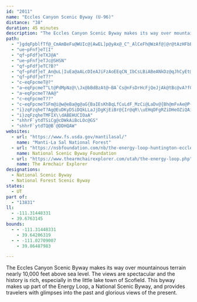 ```yaml
---
id: "2011"
name: "Eccles Canyon Scenic Byway (U-96)"
distance: "38"
duration: 45 minutes
description: "The Eccles Canyon Scenic Byway makes its way over mountainous terrain nearly 10,000 feet above sea level.  The views are spectacular and the history is rich, especially in the little lake town of Scofield."
path:
  - "}gdqFpblfTf@_CmAmBeFu@WUIc@|AwEL]p@yAx@_C^_AlCeFh@WzAf@|@r@tAzHFbBp@~@PJz@NxBcAn@y@nAcBbG{H`C{C`CyCbDcEjGuI~AwBbEiFjB_BlAu@rB{@xB_@rAQzBSvFa@f@CdDWzBOpAKbD]d@KlBo@jF_EzEoHVg@v@{Bf@qFIqA]uBe@}C?qANwBFg@TkAp@kBtBmEjCeChEkD|BaDpAmC~@kB^kA\\yBKcNm@_XJuJrCwNbIeNXaBvAmr@vE}a@OyCq@cDiAgBo@gA_DaHJuAjG_CLaD|AmCt@gBAiAG{AIgC@k@NiDZoAxAqCzAqCxA{AdBkA`KqC~@_@lAeCf@uBf@eGk@eMGeJi@_DiKcA_@\\g@FiAW"
  - "ue~pFnf}eT[I"
  - "qf~pFdf}eTXJ@A"
  - "ue~pFnf}eTJc@SHSN"
  - "qf~pFdf}eTC?B?"
  - "qf~pFdf}eT_An@uL|IuEa@aALcDIeAJiFzAoEEqCN_IbCsLBiABeANkDz@qJhCyEt@uGjD_Dh@{EfB{@`@}E?uEsAaKLsGAc@@kHbA_@?gFs@{MoA{UsBkBUiBMiBHyBfBwAlD_ChCwEfHsAjDcAt@i@d@QMs@q@_AyAyBuAsAOkAe@}@cCHcBn@qAj@c@lBS~BRp@?|Aq@RSjAwA~AsBl@wATaBNmJDa@^cBrA}C\\_AXcAToCA}B?wBAqAA{BA}BAeDGeDCqAa@iBm@cCEyDl@}@r@MdCp@lB|@nAj@VLl@R`ABn@i@NoAMsBS{@}@}COaAJsDAwBCoBGmAIwB?eD@}B@mADqBBc@zAwBp@[`Ae@l@gAnDuV?kAcJgJ_BcCw@aBeByCkCw@iAYwAc@WKeBkCC_ATgBnEoAVJ~@pDpAdDdAp@tAChA[dB\\vA~ApE~EjAz@p@eBD{@D}@Vw@NyHoKu@uCyAoBiGw@wDk@gCUgCa@mD_AcDiBuDm@cA_AeBSc@o@mBMg@_@gLc@oJEi@CiDLmC?wCy@aA\\_D^wAXuAXwBPqAVoA`EeMTkC?oBEsBn@aIWkGGe@CoAFsET_CRyBBg@@mD?k@CsA?i@VaDBi@MyLWuDKuAK}BJuByCk[[kDcAcNeAqKIg@i@}CKg@gAkF_EmNk@eBM_@WyAEm@Cc@Gc@E?DUj@eC\\{AR{@`@wBL{@\\_DHk@La@"
  - "qf~pFdf}eT??"
  - "c~eqFpcmeT@?"
  - "a~eqFpcmeT^Lt@PdMpNz@\\Jx@bBdBzAt@~BA`Cs@nFsDrHcFjQeJjAk@tBc@vA?fGbBzCEvCkAxBmC`EeDlAg@vCDzCx@lCtAjCtAZl@~@LzCvAtAPdKQlF{@zSkBp@IlCaA~Aa@bJmE|EiBhD?xEnBb@b@dBTfC@zD]vDaAvEgCtA?fAh@`A?"
  - "a~eqFpcmeT?AA@"
  - "c~eqFpcmeT??"
  - "c~eqFpcmeTSFm@i@w@eBa@g@aG{BaIEsKhBqLfCuLdF_MzCi@LaDv@{Bh@mFvAe@P{KbG_EzEaD`DwJ~D}JdBcICsA?eH?oMA_C?mQ@yIWeHsBwKkDcE{AWOYISA}@[s@BoB}@eHsB{Eh@aDAeAiA?S@mMiDScDoAUQqBoCeDuEcHsDgA]iKgCuN}BiWcEmN_Cg@GsOcAgSsAaJgD}U_KgNmHiJsGoTwMaMkF_LoCeTwDmPiDuIyCqMsJwNeJaKqBuBKaOSmEsCcAsBe@aCh@oLdBg\\`A}SDc@l@wCHoAiBw@_B]iAF]Zo@dH}@fXaCbMgChDcB|@oC|COjAy@nGmBdE}@j@k@PSJ"
  - "i}zqFzqheT?Ag@EuDKyDSiDQkLLaJjDgKjEiBr@{Ir@qR\\uEHqDFgRZiDHeOZiQAiHEmE?e@AwCYgBYiEn@aAn@_F`EoCnAqH~BaEhAsCzAaBhAsBvA[PiCUgA_Ae@{@}A{GOg@_A_DeA_DQg@u@{Bg@qAsEmKy@iAqHaGqEaCmMiBwQsAoKw@yE_@aCQcCQeGc@wNkAeDWqAKyBQ_DYuB_@kNuDuAa@sDcAqGiBmGiBcCq@aCq@i@OyEkDsH}KeAoCsAcGIw@SiD|@sKxCiHzDoI`LwVhB_EvEsNxAiOrAaPPyBPwBb@qFl@mHv@oJH{@lBmUHy@`@kFVqF@{@@{J@yJFwDFwDDsHG}DE}DIyJMwHI{DKyFOwHUwFU}Dc@wHMyBG}@SwFC{BAuDEoD]gHKoDGoFAuDCwDCwDIqDk@_JYmD_@kHKwBOuBWuDeAyEqEoKsByFiAoEDkOTeSPqM@y@@sI?wEBqFC_A[@"
  - "i}zqFzqheTMFIX\\dABEHUCIOaA"
  - "shhrF`ytdTSiCg@cDWkAiBcLOc@GS"
  - "shhrF`ytdTQ@B`@DDHQAW"
websites:
  - url: "https://www.fs.usda.gov/mantilasal/"
    name: "Manti-La Sal National Forest"
  - url: "https://nsbfoundation.com/nb/the-energy-loop-huntington-eccles-canyons-scenic-byway/"
    name: National Scenic Byway Foundation
  - url: "https://www.thearmchairexplorer.com/utah/the-energy-loop.php"
    name: The Armchair Explorer
designations:
  - National Scenic Byway
  - National Forest Scenic Byway
states:
  - UT
part of:
  - "13831"
ll:
  - -111.31448331
  - 39.6763145
bounds:
  - - -111.31448331
    - 39.64206319
  - - -111.02709007
    - 39.86487983

---
```


The Eccles Canyon Scenic Byway makes its way over mountainous terrain nearly 10,000 feet above sea level. The views are spectacular and the history is rich, especially in the little lake town of Scofield. This byway makes up part of the Energy Loop, a National Scenic Byway, and provides travelers with glimpses into the past and glorious views of the present.
